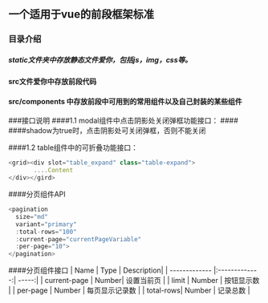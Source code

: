 ## 一个适用于vue的前段框架标准
### 目录介绍
##### static文件夹中存放静态文件爱你，包括js，img，css等。
#### src文件爱你中存放前段代码
#### src/components 中存放前段中可用到的常用组件以及自己封装的某些组件


###接口说明
####1.1 modal组件中点击阴影处关闭弹框功能接口：
####<modal :show.sync="showIP" :shadow.sync="true"></modal>
####shadow为true时，点击阴影处可关闭弹框，否则不能关闭

####1.2 table组件中的可折叠功能接口：
``` javascript
<grid><div slot="table_expand" class="table-expand">
       ....Content
</div></gird>
```
####分页组件API
``` javascript
<pagination 
  size="md"
  variant="primary"
  :total-rows="100"
  :current-page="currentPageVariable"
  :per-page="10">
</pagination>
```
####分页组件接口
| Name          | Type       | Description|
| ------------- |:-------------:| -----:|
| current-page     | Number| 设置当前页      |
| limit      | Number      | 按钮显示数      |
| per-page | Number        |  每页显示记录数  |
| total-rows| Number        |  记录总数      |
